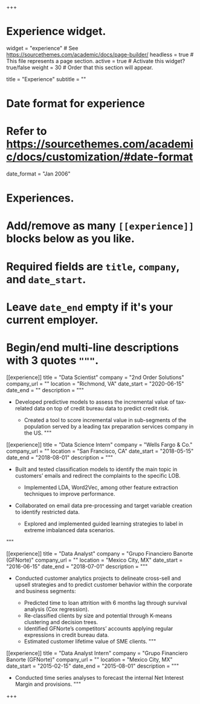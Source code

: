 +++
# Experience widget.
widget = "experience"  # See https://sourcethemes.com/academic/docs/page-builder/
headless = true  # This file represents a page section.
active = true  # Activate this widget? true/false
weight = 30  # Order that this section will appear.

title = "Experience"
subtitle = ""

# Date format for experience
#   Refer to https://sourcethemes.com/academic/docs/customization/#date-format
date_format = "Jan 2006"

# Experiences.
#   Add/remove as many `[[experience]]` blocks below as you like.
#   Required fields are `title`, `company`, and `date_start`.
#   Leave `date_end` empty if it's your current employer.
#   Begin/end multi-line descriptions with 3 quotes `"""`.
[[experience]]
  title = "Data Scientist"
  company = "2nd Order Solutions"
  company_url = ""
  location = "Richmond, VA"
  date_start = "2020-06-15"
  date_end = ""
  description = """ 
  * Developed predictive models to assess the incremental value of tax-related data on top of credit bureau data to predict credit risk.
  
    -	Created a tool to score incremental value in sub-segments of the population served by a leading tax preparation services company in the US.
  """

[[experience]]
  title = "Data Science Intern"
  company = "Wells Fargo & Co."
  company_url = ""
  location = "San Francisco, CA"
  date_start = "2018-05-15"
  date_end = "2018-08-01"
  description = """ 
  * Built and tested classification models to identify the main topic in customers’ emails and redirect the complaints to the specific LOB.
  
    -	Implemented LDA, Word2Vec, among other feature extraction techniques to improve performance.
    
  * Collaborated on email data pre-processing and target variable creation to identify restricted data.
  
    -	Explored and implemented guided learning strategies to label in extreme imbalanced data scenarios.

  """
  
  
[[experience]]
  title = "Data Analyst"
  company = "Grupo Financiero Banorte (GFNorte)"
  company_url = ""
  location = "Mexico City, MX"
  date_start = "2016-06-15"
  date_end = "2018-07-01"
  description = """ 
  * Conducted customer analytics projects to delineate cross-sell and upsell strategies and to predict customer behavior within the corporate and business segments:
  
      -	Predicted time to loan attrition with 6 months lag through survival analysis (Cox regression).
      -	Re-classified clients by size and potential through K-means clustering and decision trees.
      -	Identified GFNorte’s competitors’ accounts applying regular expressions in credit bureau data. 
      -	Estimated customer lifetime value of SME clients.
  """
  
[[experience]]
  title = "Data Analyst Intern"
  company = "Grupo Financiero Banorte (GFNorte)"
  company_url = ""
  location = "Mexico City, MX"
  date_start = "2015-02-15"
  date_end = "2015-08-01"
  description = """ 
  * Conducted time series analyses to forecast the internal Net Interest Margin and provisions.
  """

+++
